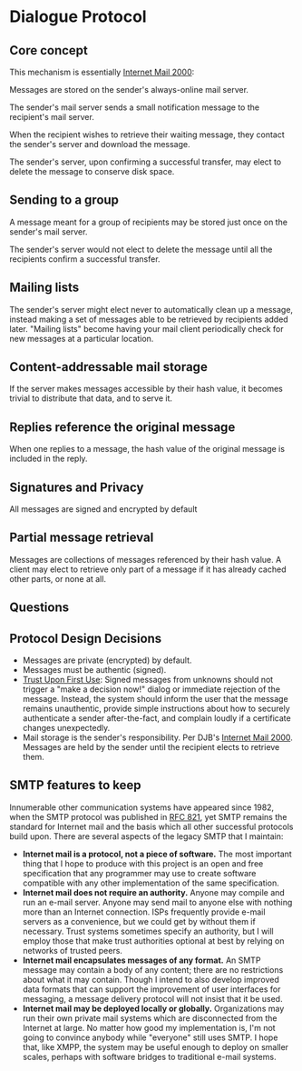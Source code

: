 # Dialogue Protocol

## Core concept

This mechanism is essentially [Internet Mail 2000]:

Messages are stored on the sender's always-online mail server.

The sender's mail server sends a small notification message to the recipient's mail server.

When the recipient wishes to retrieve their waiting message, they contact the sender's server and download the message.

The sender's server, upon confirming a successful transfer, may elect to delete the message to conserve disk space.

## Sending to a group

A message meant for a group of recipients may be stored just once on the sender's mail server.

The sender's server would not elect to delete the message until all the recipients confirm a successful transfer.

## Mailing lists

The sender's server might elect never to automatically clean up a message, instead making a set of messages able to be retrieved by recipients added later. "Mailing lists" become having your mail client periodically check for new messages at a particular location. 

## Content-addressable mail storage

If the server makes messages accessible by their hash value, it becomes trivial to distribute that data, and to serve it.

## Replies reference the original message

When one replies to a message, the hash value of the original message is included in the reply.

## Signatures and Privacy

All messages are signed and encrypted by default

## Partial message retrieval

Messages are collections of messages referenced by their hash value. A client may elect to retrieve only part of a message if it has already cached other parts, or none at all.

## Questions


## Protocol Design Decisions

- Messages are private (encrypted) by default.
- Messages must be authentic (signed).
- [Trust Upon First Use][]: Signed messages from unknowns should not trigger a "make a decision now!" dialog or immediate rejection of the message. Instead, the system should inform the user that the message remains unauthentic, provide simple instructions about how to securely authenticate a sender after-the-fact, and complain loudly if a certificate changes unexpectedly.
- Mail storage is the sender's responsibility. Per DJB's [Internet Mail 2000][]. Messages are held by the sender until the recipient elects to retrieve them.

## SMTP features to keep

Innumerable other communication systems have appeared since 1982, when the SMTP protocol was published in [RFC 821][], yet SMTP remains the standard for Internet mail and the basis which all other successful protocols build upon. There are several aspects of the legacy SMTP that I maintain:

- **Internet mail is a protocol, not a piece of software.** The most important thing that I hope to produce with this project is an open and free specification that any programmer may use to create software compatible with any other implementation of the same specification.
- **Internet mail does not require an authority.** Anyone may compile and run an e-mail server. Anyone may send mail to anyone else with nothing more than an Internet connection. ISPs frequently provide e-mail servers as a convenience, but we could get by without them if necessary. Trust systems sometimes specify an authority, but I will employ those that make trust authorities optional at best by relying on networks of trusted peers.
- **Internet mail encapsulates messages of any format.** An SMTP message may contain a body of any content; there are no restrictions about what it may contain. Though I intend to also develop improved data formats that can support the improvement of user interfaces for messaging, a message delivery protocol will not insist that it be used.
- **Internet mail may be deployed locally or globally.** Organizations may run their own private mail systems which are disconnected from the Internet at large. No matter how good my implementation is, I'm not going to convince anybody while "everyone" still uses SMTP. I hope that, like XMPP, the system may be useful enough to deploy on smaller scales, perhaps with software bridges to traditional e-mail systems.

[RFC 821]: http://www.faqs.org/rfcs/rfc821.html

[Internet Mail 2000]: http://cr.yp.to/im2000.html
[Project Xanadu]: http://xanadu.com
[Reinventing Email using REST]: http://www.prescod.net/rest/restmail/
[The Curse of Xanadu]: http://www.wired.com/wired/archive/3.06/xanadu_pr.html
[email init]: http://inessential.com/2010/01/16/email_init
[StubMail]: http://www.stubmail.com
[Trust Upon First Use]: http://en.wikipedia.org/wiki/User:Dotdotike/Trust_Upon_First_Use
